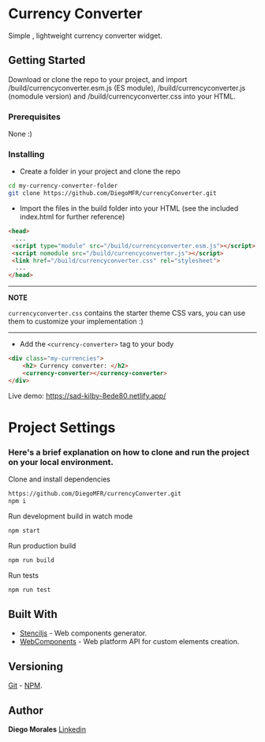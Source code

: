 # Currency Converter

Simple , lightweight currency converter widget.

## Getting Started

Download or clone the repo to your project, and import /build/currencyconverter.esm.js (ES module), /build/currencyconverter.js (nomodule version) and /build/currencyconverter.css into your HTML.

### Prerequisites

None :)

### Installing

- Create a folder in your project and clone the repo

```bash
cd my-currency-converter-folder
git clone https://github.com/DiegoMFR/currencyConverter.git
```

- Import the files in the build folder into your HTML (see the included index.html for further reference)

```html
<head>
  ...
 <script type="module" src="/build/currencyconverter.esm.js"></script>
 <script nomodule src="/build/currencyconverter.js"></script>
 <link href="/build/currencyconverter.css" rel="stylesheet">
  ...
</head>
```
---
**NOTE**

```currencyconverter.css``` contains the starter theme CSS vars, you can use them to customize your implementation :)

---


- Add the ```<currency-converter>``` tag to your body

```html
<div class="my-currencies">
    <h2> Currency converter: </h2>
    <currency-converter></currency-converter>
</div>
```

Live demo: https://sad-kilby-8ede80.netlify.app/


# Project Settings

### Here's a brief explanation on how to clone and run the project on your local environment.

Clone and install dependencies

```bash
https://github.com/DiegoMFR/currencyConverter.git
npm i
```

Run development build in watch mode

```bash
npm start
```

Run production build

```bash
npm run build
```

Run tests

```bash
npm run test
```


## Built With

* [Stenciljs](https://stenciljs.com/) - Web components generator.
* [WebComponents](https://www.webcomponents.org/) - Web platform API for custom elements creation.

## Versioning

[Git](https://git-scm.com/) - [NPM](https://www.npmjs.com/).

## Author

**Diego Morales** [Linkedin](www.linkedin.com/in/diegomfr)

